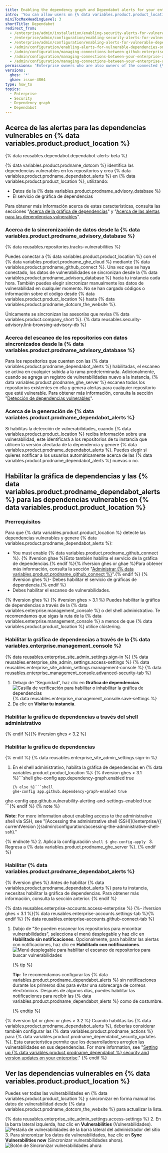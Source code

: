 ```yaml
---
title: Enabling the dependency graph and Dependabot alerts for your enterprise
intro: 'You can allow users on {% data variables.product.product_location %} to find and fix vulnerabilities in code dependencies by enabling the dependency graph and {% data variables.product.prodname_dependabot_alerts %}.'
miniTocMaxHeadingLevel: 3
shortTitle: Dependabot
redirect_from:
  - /enterprise/admin/installation/enabling-security-alerts-for-vulnerable-dependencies-on-github-enterprise-server
  - /enterprise/admin/configuration/enabling-security-alerts-for-vulnerable-dependencies-on-github-enterprise-server
  - /enterprise/admin/configuration/enabling-alerts-for-vulnerable-dependencies-on-github-enterprise-server
  - /admin/configuration/enabling-alerts-for-vulnerable-dependencies-on-github-enterprise-server
  - /admin/configuration/managing-connections-between-github-enterprise-server-and-github-enterprise-cloud/enabling-alerts-for-vulnerable-dependencies-on-github-enterprise-server
  - /admin/configuration/managing-connections-between-your-enterprise-accounts/enabling-alerts-for-vulnerable-dependencies-on-github-enterprise-server
  - /admin/configuration/managing-connections-between-your-enterprise-accounts/enabling-the-dependency-graph-and-dependabot-alerts-on-your-enterprise-account
permissions: 'Enterprise owners who are also owners of the connected {% data variables.product.prodname_ghe_cloud %} organization or enterprise account can enable the dependency graph and  {% data variables.product.prodname_dependabot_alerts %} on {% data variables.product.product_location %}.'
versions:
  ghes: '*'
  ghae: issue-4864
type: how_to
topics:
  - Enterprise
  - Security
  - Dependency graph
  - Dependabot
---
```


## Acerca de las alertas para las dependencias vulnerables en {% data variables.product.product_location %}

{% data reusables.dependabot.dependabot-alerts-beta %}

{% data variables.product.prodname_dotcom %} identifica las dependencias vulnerables en los repositorios y crea {% data variables.product.prodname_dependabot_alerts %} en {% data variables.product.product_location %}, utilizando:

- Datos de la {% data variables.product.prodname_advisory_database %}
- El servicio de gráfica de dependencias

Para obtener más información acerca de estas características, consulta las secciones "[Acerca de la gráfica de dependencias](/github/visualizing-repository-data-with-graphs/about-the-dependency-graph)" y "[Acerca de las alertas para las dependencias vulnerables](/github/managing-security-vulnerabilities/about-alerts-for-vulnerable-dependencies)".

### Acerca de la sincronización de datos desde la {% data variables.product.prodname_advisory_database %}

{% data reusables.repositories.tracks-vulnerabilities %}

Puedes conectar a {% data variables.product.product_location %} con el {% data variables.product.prodname_ghe_cloud %} mediante {% data variables.product.prodname_github_connect %}. Una vez que se haya conectado, los datos de vulnerabilidades se sincronizan desde la {% data variables.product.prodname_advisory_database %} hacia tu instancia cada hora. También puedes elegir sincronizar manualmente los datos de vulnerabilidad en cualquier momento. No se han cargado códigos o información sobre el código desde {% data variables.product.product_location %} hasta {% data variables.product.prodname_dotcom_the_website %}.

Únicamente se sincronizan las asesorías que revisa {% data variables.product.company_short %}. {% data reusables.security-advisory.link-browsing-advisory-db %}

### Acerca del escaneo de los repositorios con datos sincronizados desde la {% data variables.product.prodname_advisory_database %}

Para los repositorios que cuenten con las {% data variables.product.prodname_dependabot_alerts %} habilitadas, el escaneo se activa en cualquier subida a la rama predeterminada. Adicionalmente, cuando se agrega un registro de vulnerabilidades nuevo a la instancia, {% data variables.product.prodname_ghe_server %} escanea todos los repositorios existentes en ella y genera alertas para cualquier repositorio que esté vulnerable. Para obtener más información, consulta la sección "[Detección de dependencias vulnerables](/code-security/supply-chain-security/managing-vulnerabilities-in-your-projects-dependencies/about-alerts-for-vulnerable-dependencies#detection-of-vulnerable-dependencies)".

### Acerca de la generación de {% data variables.product.prodname_dependabot_alerts %}

Si habilitas la detección de vulnerabilidades, cuando {% data variables.product.product_location %} reciba información sobre una vulnerabilidad, este identificará a los repositorios de tu instancia que utilicen la versión afectada de la dependencia y genere {% data variables.product.prodname_dependabot_alerts %}. Puedes elegir si quieres notificar a los usuarios automáticamente acerca de las {% data variables.product.prodname_dependabot_alerts %} nuevas o no.

## Habilitar la gráfica de dependencias y las {% data variables.product.prodname_dependabot_alerts %} para las dependencias vulnerables en {% data variables.product.product_location %}

### Prerrequisitos

Para que {% data variables.product.product_location %} detecte las dependencias vulnerables y genere {% data variables.product.prodname_dependabot_alerts %}:
- You must enable {% data variables.product.prodname_github_connect %}. {% ifversion ghae %}Esto también habilita el servicio de la gráfica de dependencias.{% endif %}{% ifversion ghes or ghae %}Para obtener más información, consulta la sección "[Administrar {% data variables.product.prodname_github_connect %}](/admin/configuration/configuring-github-connect/managing-github-connect)".{% endif %}
{% ifversion ghes %}- Debes habilitar el servicio de gráficas de dependencia.{% endif %}
- Debes habilitar el escaneo de vulnerabilidades.

{% ifversion ghes %}
{% ifversion ghes > 3.1 %}
Puedes habilitar la gráfica de dependencias a través de la {% data variables.enterprise.management_console %} o del shell administrativo. Te recomendamos que sigas la ruta de la {% data variables.enterprise.management_console %} a menos de que {% data variables.product.product_location %} utilice clústering.

### Habilitar la gráfica de dependencias a través de la {% data variables.enterprise.management_console %}
{% data reusables.enterprise_site_admin_settings.sign-in %}
{% data reusables.enterprise_site_admin_settings.access-settings %}
{% data reusables.enterprise_site_admin_settings.management-console %}
{% data reusables.enterprise_management_console.advanced-security-tab %}
1. Debajo de "Seguridad", haz clic en **Gráfica de dependencias**. ![Casilla de verificación para habilitar o inhabilitar la gráfica de dependencias](/assets/images/enterprise/3.2/management-console/enable-dependency-graph-checkbox.png)
{% data reusables.enterprise_management_console.save-settings %}
1. Da clic en **Visitar tu instancia**.

### Habilitar la gráfica de dependencias a través del shell administrativo
{% endif %}{% ifversion ghes < 3.2 %}
### Habilitar la gráfica de dependencias
{% endif %}
{% data reusables.enterprise_site_admin_settings.sign-in %}
1. En el shell administrativo, habilita la gráfica de dependencias en {% data variables.product.product_location %}:
    {% ifversion ghes > 3.1 %}```shell
    ghe-config app.dependency-graph.enabled true
    ```
    {% else %}```shell
    ghe-config app.github.dependency-graph-enabled true
  ghe-config app.github.vulnerability-alerting-and-settings-enabled true
    ```{% endif %}
   {% note %}

   **Note**: For more information about enabling access to the administrative shell via SSH, see "[Accessing the administrative shell (SSH)](/enterprise/{{ currentVersion }}/admin/configuration/accessing-the-administrative-shell-ssh)."

   {% endnote %}
2. Aplica la configuración
    ```shell
    $ ghe-config-apply
    ```
3. Regresa a {% data variables.product.prodname_ghe_server %}.
{% endif %}

### Habilitar {% data variables.product.prodname_dependabot_alerts %}

{% ifversion ghes %}
Antes de habilitar {% data variables.product.prodname_dependabot_alerts %} para tu instancia, necesitas habilitar la gráfica de dependencias. Para obtener más información, consulta la sección anterior.
{% endif %}

{% data reusables.enterprise-accounts.access-enterprise %}
{%- ifversion ghes < 3.1 %}{% data reusables.enterprise-accounts.settings-tab %}{% endif %}
{% data reusables.enterprise-accounts.github-connect-tab %}
1. Dabjo de "Se pueden escanear los repositorios para encontrar vulnerabilidades", selecciona el menú desplegable y haz clic en **Habilitado sin notificaciones**. Opcionalmente, para habilitar las alertas con notificaciones, haz clic en **Habilitado con notificaciones**. ![Menú desplegable para habilitar el escaneo de repositorios para buscar vulnerabilidades](/assets/images/enterprise/site-admin-settings/enable-vulnerability-scanning-in-repositories.png)

   {% tip %}

   **Tip**: Te recomendamos configurar las {% data variables.product.prodname_dependabot_alerts %} sin notificaciones durante los primeros días para evitar una sobrecarga de correos electrónicos. Después de algunos días, puedes habilitar las notificaciones para recibir las {% data variables.product.prodname_dependabot_alerts %} como de costumbre.

   {% endtip %}

{% ifversion fpt or ghec or ghes > 3.2 %}
Cuando habilitas las {% data variables.product.prodname_dependabot_alerts %}, deberías considerar también configurar las {% data variables.product.prodname_actions %} para {% data variables.product.prodname_dependabot_security_updates %}. Esta característica permite que los desarrolladores arreglen las vulnerabilidades en sus dependencias. For more information, see "[Setting up {% data variables.product.prodname_dependabot %} security and version updates on your enterprise](/admin/github-actions/enabling-github-actions-for-github-enterprise-server/setting-up-dependabot-updates)."
{% endif %}

## Ver las dependencias vulnerables en {% data variables.product.product_location %}

Puedes ver todas las vulnerabilidades en {% data variables.product.product_location %} y sincronizar en forma manual los datos de vulnerabilidad desde {% data variables.product.prodname_dotcom_the_website %} para actualizar la lista.

{% data reusables.enterprise_site_admin_settings.access-settings %}
2. En la barra lateral izquierda, haz clic en **Vulnerabilities** (Vulnerabilidades). ![Pestaña de vulnerabilidades de la barra lateral del administrador del sitio](/assets/images/enterprise/business-accounts/vulnerabilities-tab.png)
3. Para sincronizar los datos de vulnerabilidades, haz clic en **Sync Vulnerabilities now** (Sincronizar vulnerabilidades ahora). ![Botón de Sincronizar vulnerabilidades ahora](/assets/images/enterprise/site-admin-settings/sync-vulnerabilities-button.png)
